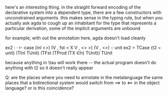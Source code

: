 here's an interesting thing. in the straight forward encoding of the
declarative system into a dependent type, there are a few constructors with
unconstrained arguments. this makes sense in the typing rule, but when you
actually ask agda to cough up an inhabitant for the type that represents a
particular derivation, some of the implicit arguments are unbound

for example, with out the annotation here, agda doesn't load cleanly

  ex2 : · ⊢ case (inl <>) (V , fst < X V , <> >) (V , <>) :: unit
  ex2 = TCase {t2 = unit} (TInl TUnit) (TFst (TProd (TX ∈h) TUnit)) TUnit

because anything in \tau will work there -- the actual program doesn't do
anything with t2 so it doesn't really appear

Q: are the places where you need to annotate in the metalanguage the same
places that a bidirectional system would switch from ==> to <== in the
object language? or is this coincidence?
